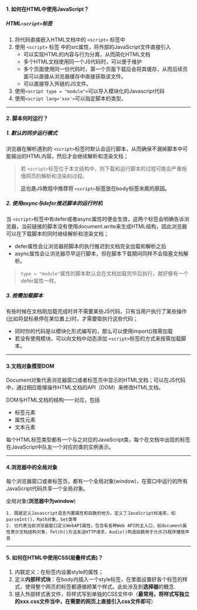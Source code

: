 #### 1. 如何在HTML中使用JavaScript？

##### HTML`<script>`标签

1. 将代码直接嵌入HTML文档中的 `<script>` 标签中
2. 使用 `<script>` 标签 中的src属性，将外部的JavaScript文件直接引入
   - 可以实现HTML的内容与行为分离，从而简化HTML文档
   - 多个HTML文档使用同一个JS代码时，可以便于维护
   - 多个页面使用同一份代码时，第一个页面下载后会将其缓存，从而后续页面可以直接从浏览器缓存中直接获取该文件。
   - 可以直接导入外链的JS文件。
3. 使用`<script type = "module">`可以导入模块化的Javascript代码
4. 使用`<script lang='xxx'>`可以指定脚本的类型。

---

#### 2. 脚本何时运行？

##### 1. 默认的同步运行模式

浏览器在解析遇到的 `<script>`标签时默认会运行脚本，从而确保不漏掉脚本中可能输出的HTML内容，然后才会继续解析和渲染文档；

> 若 `<script>`标签位于本文结构中，则下载和运行脚本的过程可能会严重拖慢网页的解析和渲染的过程。
>
> **这也是JS教程中推荐将 `<script>`标签放在body标签末尾的原因。**

##### 2. 使用async与defer推迟脚本的运行时机

当 `<script>`标签中有defer或者async属性时便会生效，这两个标签会明确告诉浏览器，当前链接的脚本没有使用document.write来生成HTML结构，因此浏览器可以在下载脚本的同时继续解析和渲染文档；

- defer属性会让浏览器把脚本的执行推迟到文档完全加载和解析之后
- async属性会让浏览器尽早运行脚本，但在脚本下载期间同样不会阻塞文档解析。

> `type = "module"`属性的脚本默认会在文档加载完毕后执行，就好像有一个defer属性一样。

##### 3. 按需加载脚本

有些时候在文档刚加载完成时并不需要某些JS代码，只有当用户执行了某些操作(比如将鼠标悬停在某位置上)时，才需要取执行这些代码；

- 同时你的代码是以模块化形式编写的，那么可以使用import()按需加载
- 若没有使用模块，可以向文档中动态添加 `<script>`标签的方式来按需加载脚本。

---

#### 3.文档对象模型DOM

Document对象代表浏览器窗口或者标签页中显示的HTML文档；可以在JS代码中，通过相应能够操作HTML文档的API（DOM）来修改HTML文档。

DOM与HTML文档的结构一一对应，包括

- 标签元素
- 属性元素
- 文本元素

每个HTML标签类型都有一个与之对应的JavaScript类，每个在文档中出现的标签在JavaScript中队友一个对应的类的实例表示。

---

#### 4.浏览器中的全局对象

每个浏览器窗口或者标签页，都有一个全局对象(window)，在窗口中运行的所有JavaScript代码共享一个全局对象。

全局对象(**浏览器中为window**)

 	1. 既是定义Javascript语言内置属性和函数的地方。定义了JavaScript标准库，如parseInt()，Math对象，Set类等
 	2. 也代表当前浏览器窗口定义WebAPI属性。包含有各种Web API的主入口，如document属性表示文档结构对象，fetch()方法发送HTTP请求，Audio()构造函数用于允许JS程序播放声音

---

#### 5. 如何在HTML中使用CSS(层叠样式表)？

1. 内联定义：在标签内设置style的属性；
2. 定义**内部样式块**：在body内插入一个style标签，在里面设置好各个标签的样式，使得整个网页的标签都遵循把某个样式。此处涉及到**选择器**的概念.
3. 链入外部样式表文件，将样式写到单独的CSS文件中（**最常用，将样式写独立的xxx.css文件当中，在需要的网页上直接引入css文件即可**）